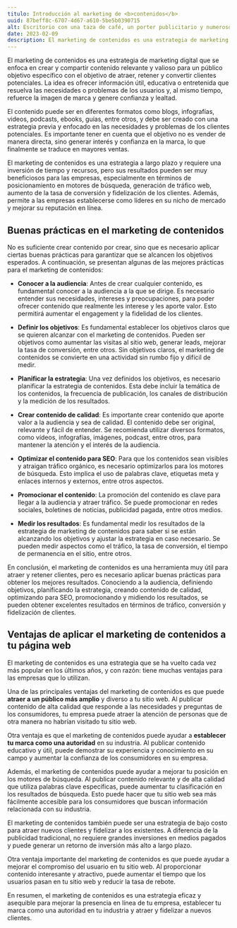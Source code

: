 ```yaml
---
titulo: Introducción al marketing de <b>contenidos</b>
uuid: 87beff8c-6707-4d67-a610-5be5b0390715
alt: Escritorio con una taza de café, un porter publicitario y numerosos accesorios de oficina
date: 2023-02-09
description: El marketing de contenidos es una estrategia de marketing digital que se enfoca en crear y compartir contenido relevante y valioso
---
```


El marketing de contenidos es una estrategia de marketing digital que se enfoca en crear y compartir contenido relevante y valioso para un público objetivo específico con el objetivo de atraer, retener y convertir clientes potenciales. La idea es ofrecer información útil, educativa o entretenida que resuelva las necesidades o problemas de los usuarios y, al mismo tiempo, refuerce la imagen de marca y genere confianza y lealtad.

El contenido puede ser en diferentes formatos como blogs, infografías, videos, podcasts, ebooks, guías, entre otros, y debe ser creado con una estrategia previa y enfocado en las necesidades y problemas de los clientes potenciales. Es importante tener en cuenta que el objetivo no es vender de manera directa, sino generar interés y confianza en la marca, lo que finalmente se traduce en mayores ventas.

El marketing de contenidos es una estrategia a largo plazo y requiere una inversión de tiempo y recursos, pero sus resultados pueden ser muy beneficiosos para las empresas, especialmente en términos de posicionamiento en motores de búsqueda, generación de tráfico web, aumento de la tasa de conversión y fidelización de los clientes. Además, permite a las empresas establecerse como líderes en su nicho de mercado y mejorar su reputación en línea.

## Buenas prácticas en el marketing de contenidos

No es suficiente crear contenido por crear, sino que es necesario aplicar ciertas buenas prácticas para garantizar que se alcancen los objetivos esperados. A continuación, se presentan algunas de las mejores prácticas para el marketing de contenidos:

- **Conocer a la audiencia**: Antes de crear cualquier contenido, es fundamental conocer a la audiencia a la que se dirige. Es necesario entender sus necesidades, intereses y preocupaciones, para poder ofrecer contenido que realmente les interese y les aporte valor. Esto permitirá aumentar el engagement y la fidelidad de los clientes.

- **Definir los objetivos**: Es fundamental establecer los objetivos claros que se quieren alcanzar con el marketing de contenidos. Pueden ser objetivos como aumentar las visitas al sitio web, generar leads, mejorar la tasa de conversión, entre otros. Sin objetivos claros, el marketing de contenidos se convierte en una actividad sin rumbo fijo y difícil de medir.

- **Planificar la estrategia**: Una vez definidos los objetivos, es necesario planificar la estrategia de contenidos. Esta debe incluir la temática de los contenidos, la frecuencia de publicación, los canales de distribución y la medición de los resultados.

- **Crear contenido de calidad**: Es importante crear contenido que aporte valor a la audiencia y sea de calidad. El contenido debe ser original, relevante y fácil de entender. Se recomienda utilizar diversos formatos, como vídeos, infografías, imágenes, podcast, entre otros, para mantener la atención y el interés de la audiencia.

- **Optimizar el contenido para SEO**: Para que los contenidos sean visibles y atraigan tráfico orgánico, es necesario optimizarlos para los motores de búsqueda. Esto implica el uso de palabras clave, etiquetas meta y enlaces internos y externos, entre otros aspectos.

- **Promocionar el contenido**: La promoción del contenido es clave para llegar a la audiencia y atraer tráfico. Se puede promocionar en redes sociales, boletines de noticias, publicidad pagada, entre otros medios.

- **Medir los resultados**: Es fundamental medir los resultados de la estrategia de marketing de contenidos para saber si se están alcanzando los objetivos y ajustar la estrategia en caso necesario. Se pueden medir aspectos como el tráfico, la tasa de conversión, el tiempo de permanencia en el sitio, entre otros.

En conclusión, el marketing de contenidos es una herramienta muy útil para atraer y retener clientes, pero es necesario aplicar buenas prácticas para obtener los mejores resultados. Conociendo a la audiencia, definiendo objetivos, planificando la estrategia, creando contenido de calidad, optimizando para SEO, promocionando y midiendo los resultados, se pueden obtener excelentes resultados en términos de tráfico, conversión y fidelización de clientes.

## Ventajas de aplicar el marketing de contenidos a tu página web

El marketing de contenidos es una estrategia que se ha vuelto cada vez más popular en los últimos años, y con razón: tiene muchas ventajas para las empresas que lo utilizan.

Una de las principales ventajas del marketing de contenidos es que puede **atraer a un público más amplio** y diverso a tu sitio web. Al publicar contenido de alta calidad que responde a las necesidades y preguntas de los consumidores, tu empresa puede atraer la atención de personas que de otra manera no habrían visitado tu sitio web.

Otra ventaja es que el marketing de contenidos puede ayudar a **establecer tu marca como una autoridad** en su industria. Al publicar contenido educativo y útil, puede demostrar su experiencia y conocimiento en su campo y aumentar la confianza de los consumidores en su empresa.

Además, el marketing de contenidos puede ayudar a mejorar tu posición en los motores de búsqueda. Al publicar contenido relevante y de alta calidad que utiliza palabras clave específicas, puede aumentar tu clasificación en los resultados de búsqueda. Esto puede hacer que tu sitio web sea más fácilmente accesible para los consumidores que buscan información relacionada con su industria.

El marketing de contenidos también puede ser una estrategia de bajo costo para atraer nuevos clientes y fidelizar a los existentes. A diferencia de la publicidad tradicional, no requiere grandes inversiones en medios pagados y puede generar un retorno de inversión más alto a largo plazo.

Otra ventaja importante del marketing de contenidos es que puede ayudar a mejorar el compromiso del usuario en tu sitio web. Al proporcionar contenido interesante y atractivo, puede aumentar el tiempo que los usuarios pasan en tu sitio web y reducir la tasa de rebote.

En resumen, el marketing de contenidos es una estrategia eficaz y asequible para mejorar la presencia en línea de tu empresa, establecer tu marca como una autoridad en tu industria y atraer y fidelizar a nuevos clientes.
